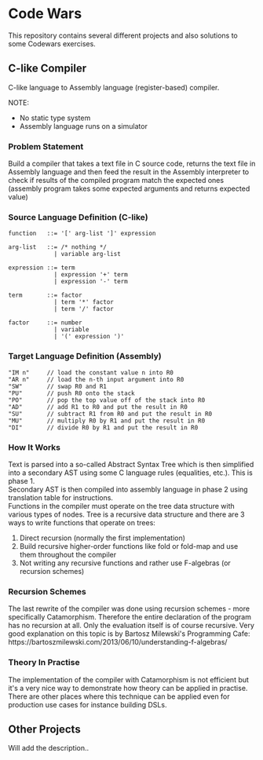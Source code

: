 <h1>Code Wars</h1>

This repository contains several different projects and also 
solutions to some Codewars exercises.

<h2>C-like Compiler</h2>

C-like language to Assembly language (register-based) compiler.</br> 

NOTE:
<ul>
  <li>No static type system</li>
  <li>Assembly language runs on a simulator</li> 
</ul>
<h3>Problem Statement</h3>

Build a compiler that takes a text file in C source code, returns the text 
file in Assembly language and then feed the result in the Assembly interpreter
to check if results of the compiled program match the expected ones (assembly
program takes some expected arguments and returns expected value)

<h3>Source Language Definition (C-like)</h3>

    function   ::= '[' arg-list ']' expression
    
    arg-list   ::= /* nothing */
                 | variable arg-list

    expression ::= term
                 | expression '+' term
                 | expression '-' term

    term       ::= factor
                 | term '*' factor
                 | term '/' factor

    factor     ::= number
                 | variable
                 | '(' expression ')'

<h3>Target Language Definition (Assembly)</h3>

    "IM n"     // load the constant value n into R0
    "AR n"     // load the n-th input argument into R0
    "SW"       // swap R0 and R1
    "PU"       // push R0 onto the stack
    "PO"       // pop the top value off of the stack into R0
    "AD"       // add R1 to R0 and put the result in R0
    "SU"       // subtract R1 from R0 and put the result in R0
    "MU"       // multiply R0 by R1 and put the result in R0
    "DI"       // divide R0 by R1 and put the result in R0

<h3>How It Works</h3>

Text is parsed into a so-called Abstract Syntax Tree which is then simplified
into a secondary AST using some C language rules (equalities, etc.).
This is phase 1. </br>
Secondary AST is then compiled into assembly language in phase 2 using translation
table for instructions. <br/>
Functions in the compiler must operate on the tree data structure with various
types of nodes. Tree is a recursive data structure and there are 3 ways to
write functions that operate on trees:
1. Direct recursion (normally the first implementation)
2. Build recursive higher-order functions like fold or fold-map and use them throughout the compiler
3. Not writing any recursive functions and rather use F-algebras (or recursion schemes)

<h3>Recursion Schemes</h3>
The last rewrite of the compiler was done using recursion schemes - more specifically Catamorphism.
Therefore the entire declaration of the program has no recursion at all. Only the evaluation itself 
is of course recursive. Very good explanation on this topic is by Bartosz Milewski's Programming Cafe:
https://bartoszmilewski.com/2013/06/10/understanding-f-algebras/

<h3>Theory In Practise</h3>
The implementation of the compiler with Catamorphism is not efficient but it's a very nice way
to demonstrate how theory can be applied in practise. There are other places where this technique 
can be applied even for production use cases for instance building DSLs.


<h2>Other Projects</h2>

Will add the description..
